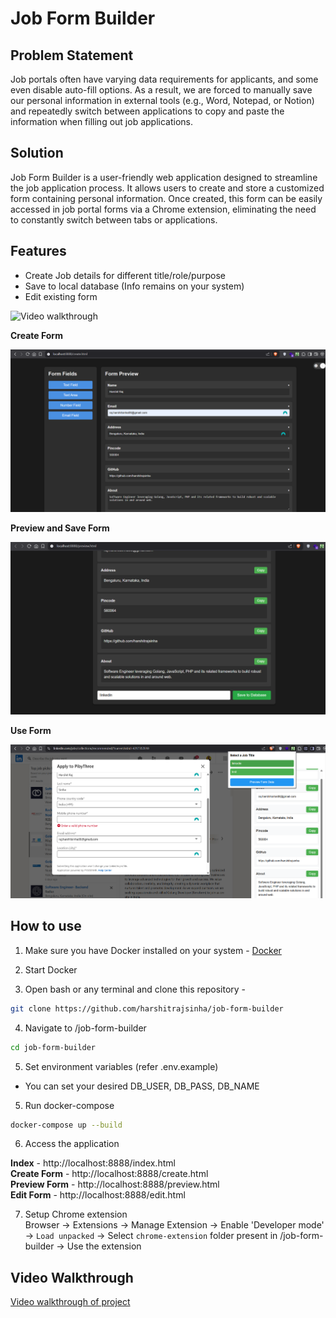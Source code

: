 # Job Form Builder

## Problem Statement

Job portals often have varying data requirements for applicants, and some even disable auto-fill options. As a result, we are forced to manually save our personal information in external tools (e.g., Word, Notepad, or Notion) and repeatedly switch between applications to copy and paste the information when filling out job applications.

## Solution

Job Form Builder is a user-friendly web application designed to streamline the job application process. It allows users to create and store a customized form containing personal information. Once created, this form can be easily accessed in job portal forms via a Chrome extension, eliminating the need to constantly switch between tabs or applications.

## Features

- Create Job details for different title/role/purpose
- Save to local database (Info remains on your system)
- Edit existing form

![Video walkthrough](./sample.gif)

**Create Form**

![Create Form](./create-form.png)

**Preview and Save Form**

![Preview and Save Form](./preview-save.png)

**Use Form**

![Use Form](./use-form.png)

## How to use

1. Make sure you have Docker installed on your system - [Docker](https://www.docker.com/)

2. Start Docker

3. Open bash or any terminal and clone this repository -

```bash
git clone https://github.com/harshitrajsinha/job-form-builder
```

4. Navigate to /job-form-builder

```bash
cd job-form-builder
```

5. Set environment variables (refer .env.example)

- You can set your desired DB_USER, DB_PASS, DB_NAME

5. Run docker-compose

```bash
docker-compose up --build
```

6. Access the application

**Index** - http://localhost:8888/index.html \
**Create Form** - http://localhost:8888/create.html \
**Preview Form** - http://localhost:8888/preview.html \
**Edit Form** - http://localhost:8888/edit.html

7. Setup Chrome extension \
   Browser -> Extensions -> Manage Extension -> Enable 'Developer mode' -> `Load unpacked` -> Select `chrome-extension` folder present in /job-form-builder -> Use the extension

## Video Walkthrough

[Video walkthrough of project](https://youtu.be/ScLx3pms3uc)
